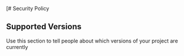 [# Security Policy

## Supported Versions

Use this section to tell people about which versions of your project are
currently 